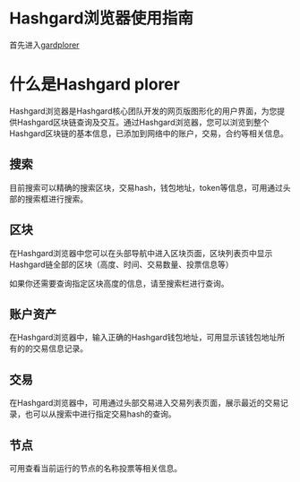 # Hashgard浏览器使用指南

首先进入[gardplorer](https://www.gardplorer.io/)

# 什么是Hashgard plorer

Hashgard浏览器是Hashgard核心团队开发的网页版图形化的用户界面，为您提供Hashgard区块链查询及交互。通过Hashgard浏览器，您可以浏览到整个Hashgard区块链的基本信息，已添加到网络中的账户，交易，合约等相关信息。



## 搜索

目前搜索可以精确的搜索区块，交易hash，钱包地址，token等信息，可用通过头部的搜索框进行搜索。



## 区块

在Hashgard浏览器中您可以在头部导航中进入区块页面，区块列表页中显示Hashgard链全部的区块（高度、时间、交易数量、投票信息等）

如果你还需要查询指定区块高度的信息，请至搜索栏进行查询。



## 账户资产

在Hashgard浏览器中，输入正确的Hashgard钱包地址，可用显示该钱包地址所有的的交易信息记录。





## 交易

在Hashgard浏览器中，可用通过头部交易进入交易列表页面，展示最近的交易记录，也可以从搜索中进行指定交易hash的查询。



## 节点

可用查看当前运行的节点的名称投票等相关信息。

